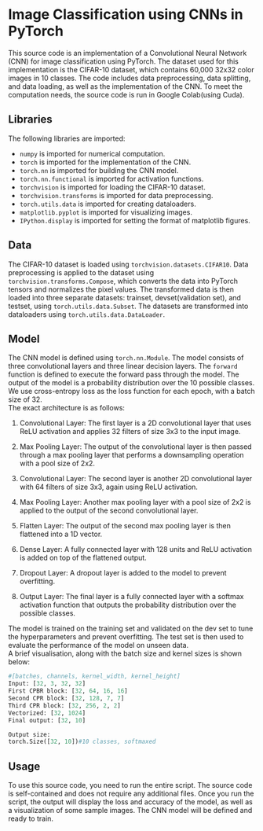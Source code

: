 # Image Classification using CNNs in PyTorch

This source code is an implementation of a Convolutional Neural Network (CNN) for image classification using PyTorch. The dataset used for this implementation is the CIFAR-10 dataset, which contains 60,000 32x32 color images in 10 classes. The code includes data preprocessing, data splitting, and data loading, as well as the implementation of the CNN.
To meet the computation needs, the source code is run in Google Colab(using Cuda).

## Libraries
The following libraries are imported:

- `numpy` is imported for numerical computation.
- `torch` is imported for the implementation of the CNN.
- `torch.nn` is imported for building the CNN model.
- `torch.nn.functional` is imported for activation functions.
- `torchvision` is imported for loading the CIFAR-10 dataset.
- `torchvision.transforms` is imported for data preprocessing.
- `torch.utils.data` is imported for creating dataloaders.
- `matplotlib.pyplot` is imported for visualizing images.
- `IPython.display` is imported for setting the format of matplotlib figures.

## Data
The CIFAR-10 dataset is loaded using `torchvision.datasets.CIFAR10`. Data preprocessing is applied to the dataset using `torchvision.transforms.Compose`, which converts the data into PyTorch tensors and normalizes the pixel values. The transformed data is then loaded into three separate datasets: trainset, devset(validation set), and testset, using `torch.utils.data.Subset`. The datasets are transformed into dataloaders using `torch.utils.data.DataLoader`.

## Model
The CNN model is defined using `torch.nn.Module`. The model consists of three convolutional layers and three linear decision layers. The `forward` function is defined to execute the forward pass through the model. The output of the model is a probability distribution over the 10 possible classes. We use cross-entropy loss as the loss function for each epoch, with a batch size of 32.<br>
The exact architecture is as follows: <br>

1. Convolutional Layer: The first layer is a 2D convolutional layer that uses ReLU activation and applies 32 filters of size 3x3 to the input image.

1. Max Pooling Layer: The output of the convolutional layer is then passed through a max pooling layer that performs a downsampling operation with a pool size of 2x2.

1. Convolutional Layer: The second layer is another 2D convolutional layer with 64 filters of size 3x3, again using ReLU activation.

1. Max Pooling Layer: Another max pooling layer with a pool size of 2x2 is applied to the output of the second convolutional layer.

1. Flatten Layer: The output of the second max pooling layer is then flattened into a 1D vector.

1. Dense Layer: A fully connected layer with 128 units and ReLU activation is added on top of the flattened output.

1. Dropout Layer: A dropout layer is added to the model to prevent overfitting.

1. Output Layer: The final layer is a fully connected layer with a softmax activation function that outputs the probability distribution over the possible classes.

The model is trained on the training set and validated on the dev set to tune the hyperparameters and prevent overfitting. The test set is then used to evaluate the performance of the model on unseen data.<br>
A brief visualisation, along with the batch size and kernel sizes is shown below:

```python
#[batches, channels, kernel_width, kernel_height]
Input: [32, 3, 32, 32]
First CPBR block: [32, 64, 16, 16]
Second CPR block: [32, 128, 7, 7]
Third CPR block: [32, 256, 2, 2]
Vectorized: [32, 1024]
Final output: [32, 10]

Output size:
torch.Size([32, 10])#10 classes, softmaxed
```

## Usage
To use this source code, you need to run the entire script. The source code is self-contained and does not require any additional files. Once you run the script, the output will display the loss and accuracy of the model, as well as a visualization of some sample images. The CNN model will be defined and ready to train.